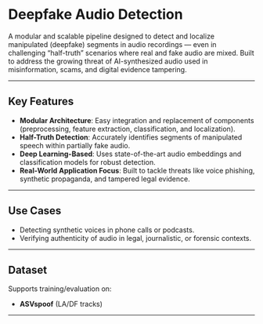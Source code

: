 # Deepfake Audio Detection

A modular and scalable pipeline designed to detect and localize manipulated (deepfake) segments in audio recordings — even in challenging “half-truth” scenarios where real and fake audio are mixed. Built to address the growing threat of AI-synthesized audio used in misinformation, scams, and digital evidence tampering.

---

## Key Features

- **Modular Architecture**: Easy integration and replacement of components (preprocessing, feature extraction, classification, and localization).  
- **Half-Truth Detection**: Accurately identifies segments of manipulated speech within partially fake audio.  
- **Deep Learning-Based**: Uses state-of-the-art audio embeddings and classification models for robust detection.  
- **Real-World Application Focus**: Built to tackle threats like voice phishing, synthetic propaganda, and tampered legal evidence.

---

## Use Cases

- Detecting synthetic voices in phone calls or podcasts.  
- Verifying authenticity of audio in legal, journalistic, or forensic contexts.

---

## Dataset

Supports training/evaluation on:  
- **ASVspoof** (LA/DF tracks)

---




 
